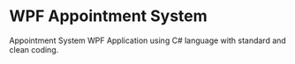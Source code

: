 # WPF Appointment System
 Appointment System WPF Application using C# language with standard and clean coding. 
